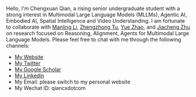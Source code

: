 Hello, I'm Chengxuan Qian, a rising senior undergraduate student with a strong interest in Multimodal Large Language Models (MLLMs), Agentic AI, Embodied AI, Spatial Intelligence and Video Understanding. I am fortunate to collaborate with [Manling Li](https://limanling.github.io/), [Zhengzhong Tu](https://vztu.github.io/), [Yue Zhao](https://viterbi-web.usc.edu/~yzhao010/lab), and [Jiacheng Zhu](https://jiachengzhuml.github.io/) on research focused on Reasoning, Alignment, Agents for Multimodal Large Language Models. Please feel free to chat with me through the following channels:

- [My Website](https://qiancx.com/)
- [My Twitter](https://x.com/qian_xuan46760)
- [My Google Scholar](https://scholar.google.com/citations?user=DZDZXtwAAAAJ&hl=zh-CN)
- [My Linkedin](https://www.linkedin.com/in/chengxuan-qian/)
- My Email: please switch to my personal website
- My Wechat ID: qiancxdotcom

